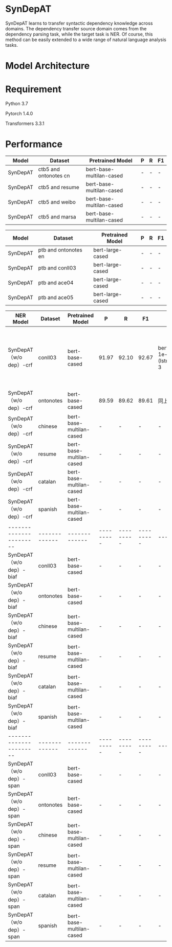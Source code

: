 # SynDepAT
SynDepAT learns to transfer syntactic dependency knowledge across domains. The dependency transfer source domain comes from the dependency parsing task, while the target task is NER. Of course, this method can be easily extended to a wide range of natural language analysis tasks.

# Model Architecture

# Requirement
Python 3.7

Pytorch 1.4.0

Transformers 3.3.1

# Performance

| Model  | Dataset | Pretrained Model |P | R | F1 |
| ------------- | ------------- |-------------|------------- |------------- |------------- |
| SynDepAT | ctb5 and ontonotes cn| bert-base-multilan-cased |-  |-  |-  |
| SynDepAT | ctb5 and resume  | bert-base-multilan-cased |- |-  | - |
| SynDepAT | ctb5 and weibo  | bert-base-multilan-cased |- |-  | - |
| SynDepAT | ctb5 and marsa  | bert-base-multilan-cased |- |-  | - |

| Model  | Dataset | Pretrained Model |P | R | F1 |
| ------------- | ------------- |-------------|------------- |------------- |------------- |
| SynDepAT | ptb and ontonotes en| bert-large-cased |-  |-  |-  |
| SynDepAT | ptb and conll03  | bert-large-cased |- |-  | - |
| SynDepAT | ptb and ace04  | bert-large-cased |- |-  | - |
| SynDepAT | ptb and ace05  | bert-large-cased |- |-  | - |

 
| NER Model  | Dataset | Pretrained Model |P | R | F1 | Parameters |备注 |
| ----------------------- | ------------- |-------------|--------- |--------- |--------- |------------- |------------- |
| SynDepAT （w/o dep）-crf | conll03| bert-base-cased |91.97 |92.10  |92.67  | bert-lr: 2e-5  other-lr: 1e-3  (lstm)enc_layers: 1, (lstm)shared_enc_nlayers: 3|基本是突变，正常F1就在91.96左右
| SynDepAT （w/o dep）-crf|  ontonotes  | bert-base-cased |89.59 |89.62  | 89.61 | 同上 |
| SynDepAT （w/o dep）-crf|  chinese  | bert-base-multilan-cased |- |-  | - | - |
| SynDepAT （w/o dep）-crf|  resume | bert-base-multilan-cased |- |-  | - | - |
| SynDepAT （w/o dep）-crf|  catalan  | bert-base-multilan-cased |- |-  | - | - |
| SynDepAT （w/o dep）-crf|  spanish | bert-base-multilan-cased |- |-  | - | - |
| ----------------------- | ------------- |-------------|--------- |--------- |--------- |------------- |
| SynDepAT （w/o dep）-biaf | conll03| bert-base-cased |-  |-  |-  | - |
| SynDepAT （w/o dep）-biaf|  ontonotes  | bert-base-cased |- |-  | - | - |
| SynDepAT （w/o dep）-biaf|  chinese  | bert-base-multilan-cased |- |-  | - | - |
| SynDepAT （w/o dep）-biaf|  resume | bert-base-multilan-cased |- |-  | - | - |
| SynDepAT （w/o dep）-biaf|  catalan  | bert-base-multilan-cased |- |-  | - | - |
| SynDepAT （w/o dep）-biaf|  spanish | bert-base-multilan-cased |- |-  | - | - |
| ----------------------- | ------------- |-------------|--------- |--------- |--------- |------------- |
| SynDepAT （w/o dep）-span | conll03| bert-base-cased |-  |-  |-  | - |
| SynDepAT （w/o dep）-span|  ontonotes  | bert-base-cased |- |-  | - | - |
| SynDepAT （w/o dep）-span|  chinese  | bert-base-multilan-cased |- |-  | - | - |
| SynDepAT （w/o dep）-span|  resume | bert-base-multilan-cased |- |-  | - | - |
| SynDepAT （w/o dep）-span|  catalan  | bert-base-multilan-cased |- |-  | - | - |
| SynDepAT （w/o dep）-span|  spanish | bert-base-multilan-cased |- |-  | - | - |
